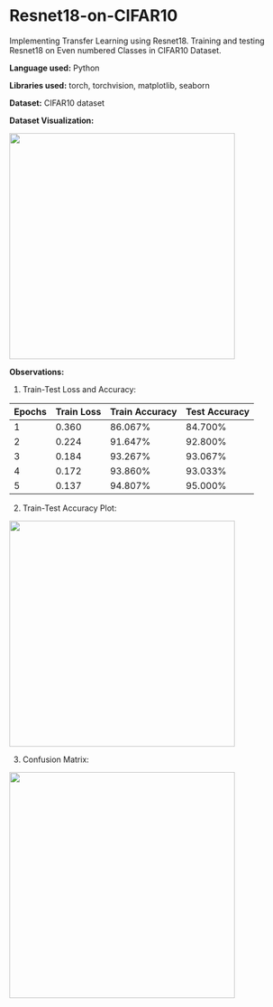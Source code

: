 # Resnet18-on-CIFAR10
Implementing Transfer Learning using Resnet18. Training and testing Resnet18 on Even numbered Classes in CIFAR10 Dataset.

**Language used:** Python

**Libraries used:** torch, torchvision, matplotlib, seaborn

**Dataset:** CIFAR10 dataset

**Dataset Visualization:**

<img src=https://github.com/Manaswi-Vichare/Resnet18-on-CIFAR10/assets/83514527/05c31630-7ec2-447c-947e-46babbcbd666, width=400>

**Observations:**

1. Train-Test Loss and Accuracy:

| Epochs | Train Loss | Train Accuracy | Test Accuracy |
| ------ | ------ | ------ | ------ |
| 1 | 0.360 | 86.067% | 84.700% |
| 2 | 0.224 | 91.647% | 92.800% |
| 3 | 0.184 | 93.267% | 93.067% | 
| 4 | 0.172 | 93.860% | 93.033% |
| 5 | 0.137 | 94.807% | 95.000% |

2. Train-Test Accuracy Plot:
<img src=https://github.com/Manaswi-Vichare/Resnet18-on-CIFAR10/assets/83514527/45b8256a-a003-4fd7-826b-7d3ace4dc2ea, width=400>


3. Confusion Matrix:
<img src=https://github.com/Manaswi-Vichare/Resnet18-on-CIFAR10/assets/83514527/a2e03ed1-648a-48ce-a766-96f3ffe30088, width=400>




